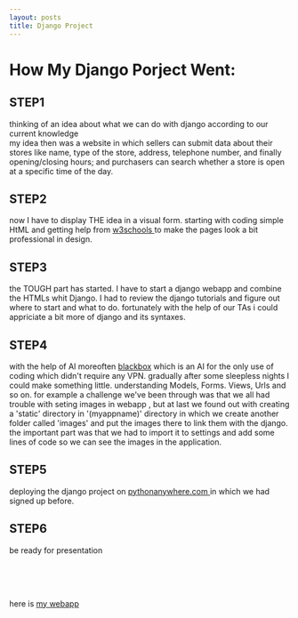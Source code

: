 ```yaml
---
layout: posts
title: Django Project
---
```




# How My Django Porject Went:

## STEP1

thinking of an idea about what we can do with django according to our current knowledge
<br>
my idea then was a website in which sellers can submit data about their stores like name, type of the store, address, telephone number, and finally opening/closing hours;
and purchasers can search whether a store is open at a specific time of the day. 
<br>

## STEP2

now I have to display THE idea in a visual form.
starting with coding simple HtML and getting help from <a href="http://www.w3schools.com"> w3schools </a> to make the pages look a bit professional in design.
<br>

## STEP3

the TOUGH part has started.
I have to start a django webapp and combine the HTMLs whit Django.
I had to review the django tutorials and figure out where to start and what to do. 
fortunately with the help of our TAs i could appriciate a bit more of django and its syntaxes.
<br>


## STEP4

with the help of AI moreoften <a href="http://www.blackbox.ai">blackbox</a> which is an AI for the only use of coding which didn't require any VPN.
gradually after some sleepless nights I could make something little.
understanding Models, Forms. Views, Urls and so on.
for example a challenge we've been through was that we all had trouble with seting images in webapp , but at last we found out with creating a 'static' directory in '(myappname)' directory in which we create another folder called 'images' and put the images there to link them with the django. the important part was that we had to import it to settings and add some lines of code so we can see the images in the application.
<br>

## STEP5

deploying the django project on <a href="http://www.pythonanywhere.com"> pythonanywhere.com </a>in which we had signed up before. 


## STEP6

be ready for presentation

<br>
<br>
<br>


<p>here is <a href="http://n402521376.pythonanywhere.com">my webapp </a></p> 



